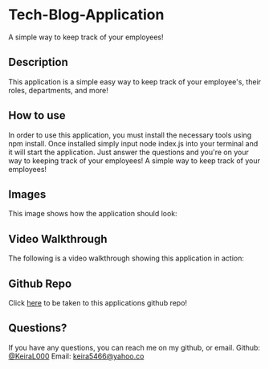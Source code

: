 # Tech-Blog-Application
A simple way to keep track of your employees!

## Description
This application is a simple easy way to keep track of your employee's, their roles, departments, and more!

## How to use
In order to use this application, you must install the necessary tools using npm install. Once installed simply input node index.js into your terminal and it will start the application. Just answer the questions and you're on your way to keeping track of your employees!
A simple way to keep track of your employees!

## Images
This image shows how the application should look:



## Video Walkthrough
The following is a video walkthrough showing this application in action:


## Github Repo
Click [here](https://github.com/KeiraL000/Employee-Tracker.git) to be taken to this applications github repo!

## Questions?
If you have any questions, you can reach me on my github, or email.
Github: [@KeiraL000](www.github.com/KeiraL000)
Email: keira5466@yahoo.co